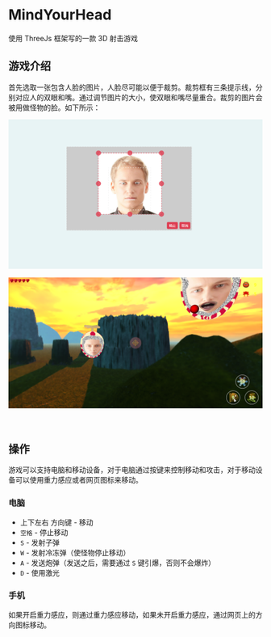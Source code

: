 # MindYourHead
使用 ThreeJs 框架写的一款 3D 射击游戏

## 游戏介绍

首先选取一张包含人脸的图片，人脸尽可能以便于裁剪。裁剪框有三条提示线，分别对应人的双眼和嘴。通过调节图片的大小，使双眼和嘴尽量重合。裁剪的图片会被用做怪物的脸。如下所示：

![](images/demo/crop.png)

![](images/demo/game.png)

<br />

## 操作
游戏可以支持电脑和移动设备，对于电脑通过按键来控制移动和攻击，对于移动设备可以使用重力感应或者网页图标来移动。

### 电脑
* 上下左右 方向键 - 移动
* `空格` - 停止移动
* `S` - 发射子弹
* `W` - 发射冷冻弹（使怪物停止移动） 
* `A` - 发送炮弹（发送之后，需要通过 `S` 键引爆，否则不会爆炸）
* `D` - 使用激光

### 手机
如果开启重力感应，则通过重力感应移动，如果未开启重力感应，通过网页上的方向图标移动。